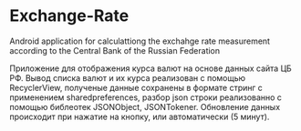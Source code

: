 # Exchange-Rate
Android application for calculattiong the exchahge rate measurement according to the Central Bank of the Russian Federation

Приложение для отображения курса валют на основе данных сайта ЦБ РФ.
Вывод списка валют и их курса реализован с помощью RecyclerView, полученые данные сохранены в формате стринг с применением sharedpreferences, разбор json строки реализованно с помощью библеотек JSONObject, JSONTokener. Обновление данных происходит при нажатие на кнопку, или автоматически (5 минут).
